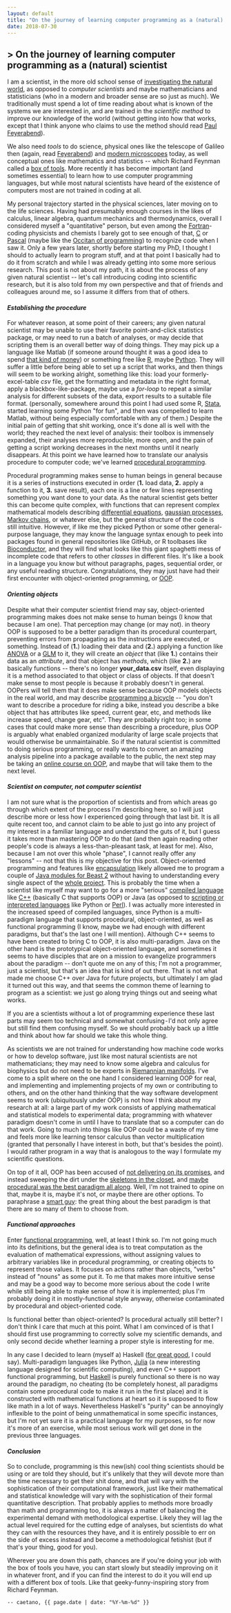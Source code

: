 ```yaml
---
layout: default
title: "On the journey of learning computer programming as a (natural) scientist"
date: 2018-07-30
---
```


## > On the journey of learning computer programming as a (natural) scientist

I am a scientist, in the more old school sense of [investigating the natural world](https://en.oxforddictionaries.com/definition/scientist), as opposed to _computer scientists_ and maybe mathematicians and statisticians (who in a modern and broader sense are so just as much).
We traditionally must spend a lot of time reading about what is known of the systems we are interested in, and are trained in the _scientific method_ to improve our knowledge of the world (without getting into how that works, except that I think anyone who claims to use the method should read [Paul Feyerabend](https://plato.stanford.edu/entries/feyerabend/#AgaiMeth1970)).
<!-- [//]: # (comment) -->
We also need _tools_ to do science, physical ones like the telescope of Galileo then (again, read [Feyerabend](https://plato.stanford.edu/entries/feyerabend)) and [modern microscopes](https://www.microscopyu.com/microscopy-basics) today, as well conceptual ones like mathematics and statistics -- which Richard Feynman called a [box of tools](https://www.e-reading.club/chapter.php/71262/21/Feynman_-_Surely_Youre_Joking%2C_Mr._Feynman__Adventures_of_a_Curious_Character.html).
More recently it has become important (and sometimes essential) to learn how to use computer programming languages, but while most natural scientists have heard of the existence of computers most are not trained in coding at all.

My personal trajectory started in the physical sciences, later moving on to the life sciences. Having had presumably enough courses in the likes of calculus, linear algebra, quantum mechanics and thermodynamics, overall I considered myself a "quantitative" person, but even among the [Fortran](http://fortranwiki.org/)-coding physicists and chemists I barely got to see enough of that, [C](https://en.wikipedia.org/wiki/The_C_Programming_Language) or [Pascal](http://wiki.freepascal.org/Why_use_Pascal#What_is_Pascal.3F) (maybe like the [Occitan of programming](https://www.quora.com/Is-Pascal-still-used)) to recognize code when I saw it.
Only a few years later, shortly before starting my PhD, I thought I should to actually learn to program stuff, and at that point I basically had to do it from scratch and while I was already getting into some more serious research.
This post is not about my path, it is about the process of any given natural scientist -- let's call  introducing coding into scientific research, but it is also told from my own perspective and that of friends and colleagues around me, so I assume it differs from that of others.

#### _Establishing the procedure_

For whatever reason, at some point of their careers; any given natural scientist may be unable to use their favorite point-and-click statistics package, or may need to run a batch of analyses, or may decide that scripting them is an overall better way of doing things. They may pick up a language like Matlab (if someone around thought it was a good idea to spend [that kind of money](https://www.mathworks.com/pricing-licensing.html)) or something free like [R](https://www.r-project.org/about.html), maybe [Python](https://www.python.org/).
They will suffer a little before being able to set up a script that works, and then things will seem to be working alright, something like this: load your formerly-excel-table _csv_ file, get the formatting and metadata in the right format, apply a blackbox-like-package, maybe use a _for-loop_ to repeat a similar analysis for different subsets of the data, export results to a suitable file format. (personally, somewhere around this point I had used some R, [Stata](https://www.stata.com/), started learning some Python "for fun", and then was compelled to learn Matlab, without being especially comfortable with any of them.)<!-- , they may get some help from senior postdoc Dr. Idle, -->
Despite the initial pain of getting that shit working, once it's done all is well with the world; they reached the next level of analysis: their toolbox is immensely expanded, their analyses more reproducible, more open, and the pain of getting a script working decreases in the next months until it nearly disappears.
At this point we  have learned how to translate our analysis procedure to computer code; we've learned [procedural programming](http://wiki.analytica.com/index.php?title=Procedural_Programming).

Procedural programming makes sense to human beings in general because it is a series of instructions executed in order (**1.** load data, **2.** apply a function to it, **3.** save result), each one is a line or few lines representing something you want done to your data.
As the natural scientist gets better this can become quite complex, with functions that can represent complex mathematical models describing [differential equations](https://caesoma.github.io/archive/standalone/2018-03-28-model-based-science), [gaussian processes](https://caesoma.github.io/archive/standalone/2018-04-11-multichannel-gaussian-processes-pt1), [Markov chains](http://dfm.io/emcee/current/user/line/), or whatever else, but the general structure of the code is still intuitive.
However, if like me they picked Python or some other general-purpose language, they may know the language syntax enough to peek into packages found in general repositories like GitHub, or R toolbases like [Bioconductor](https://www.bioconductor.org/), and they will find what looks like this giant spaghetti mess of incomplete code that refers to other _classes_ in different files. It's like a book in a language you know but without paragraphs, pages, sequential order, or any useful reading structure.
Congratulations, they may just have had their first encounter with object-oriented programming, or [OOP](https://www.merriam-webster.com/dictionary/object-oriented%20programming).

#### _Orienting objects_

Despite what their computer scientist friend may say, object-oriented programming makes does not make sense to human beings (I know that because I am one). That perception may change (or may not). in theory OOP is supposed to be a better paradigm than its procedural counterpart, preventing errors from propagating as the instructions are executed, or something. Instead of (**1.**) loading their data and (**2.**) applying a function like [ANOVA](https://onlinecourses.science.psu.edu/stat502/node/137/) or a [GLM](https://onlinecourses.science.psu.edu/stat504/node/216/) to it, they will create an _object_ that (like **1.**) contains their data as an _attribute_, and that object has _methods_, which (like **2.**) are basically functions -- there's no longer **your_data.csv** itself, even displaying it is a method associated to that object or class of objects.
If that doesn't make sense to most people is because it probably doesn't in general. OOPers will tell them that it does make sense because OOP models objects in the real world, and may describe [programming a bicycle](https://docs.oracle.com/javase/tutorial/java/concepts/object.html) -- "you don't want to describe a procedure for riding a bike, instead you describe a bike object that has attributes like speed, current gear, etc, and methods like increase speed, change gear, etc".
They are probably right too; in some cases that could make more sense than describing a procedure, plus OOP is arguably what enabled organized modularity of large scale projects that would otherwise be unmaintainable.
So if the natural scientist is committed to doing serious programming, or really wants to convert an amazing analysis pipeline into a package available to the public, the next step may be taking an
[online course on OOP](https://www.edx.org/course/object-oriented-programming), and maybe that will take them  to the next level.

#### _Scientist on computer, not computer scientist_

I am not sure what is the proportion of scientists and from which areas go through which extent of the process I'm describing here, so I will just describe more or less how I experienced going through that last bit. It is all quite recent too, and cannot claim to be able to just go into any project of my interest in a familiar language and understand the guts of it, but I guess it takes more than mastering OOP to do that (and then again reading other people's code is always a less-than-pleasant task, at least for me). Also, because I am not over this whole "phase", I cannot really offer any "lessons" -- not that this is my objective for this post.
Object-oriented programming and features like  [encapsulation](https://en.wikipedia.org/wiki/Encapsulation_(computer_programming)) likely allowed me to program a couple of [Java modules for Beast 2](https://academic.oup.com/ve/article/3/suppl_1/vew036.050/4090797) without having to understanding every single aspect of the [whole project](https://github.com/CompEvol/beast2). This is probably the time when a scientist like myself may want to go for a more "serious" [compiled language](https://en.wikipedia.org/wiki/Compiled_language) like [C++](https://isocpp.org/about) (basically C that supports OOP) or Java (as opposed to [scripting or interpreted languages](https://en.wikipedia.org/wiki/Scripting_language) like Python or [Perl](https://www.perl.org/about.html)).
I was actually more interested in the increased speed of compiled languages, since Python is a multi-paradigm language that supports procedural, object-oriented, as well as functional programming (I know, maybe we had enough with different paradigms, but that's the last one I will mention). Although C++ seems to have been created to bring C to OOP, it is also multi-paradigm. Java on the other hand is the prototypical object-oriented language, and sometimes it seems to have disciples that are on a mission to evangelize programmers about the paradigm -- don't quote me on any of this; I'm not a programmer, just a scientist, but that's an idea that is kind of out there.
That is not what made me choose C++ over Java for future projects, but ultimately I am glad it turned out this way, and that seems the common theme of learning to program as a scientist: we just go along trying things out and seeing what works.

If you are a scientists without a lot of programming experience these last parts may seem too technical and somewhat confusing - I'd not only agree but still find them confusing myself. So we should probably back up a little and think about how far should we take this whole thing.

As scientists we are not trained for understanding how machine code works or how to develop software, just like most natural scientists are not mathematicians; they may need to know some algebra and calculus for biophysics but do not need to be experts in [Riemannian manifolds](https://www.britannica.com/science/differential-geometry).
I've come to a split where on the one hand I considered learning OOP for real, and implementing and implementing projects of my own or contributing to others, and on the other hand thinking that the way software development seems to work (ubiquitously under OOP) is not how I think about my research at all: a large part of my work consists of applying mathematical and statistical models to experimental data; programming with whatever paradigm doesn't come in until I have to translate that so a computer can do that work. Going to much into things like OOP could be a waste of my time and feels more like learning tensor calculus than vector multiplication (granted that personally I have interest in both, but that's besides the point). I would rather program in a way that is analogous to the way I formulate my scientific questions.

On top of it all, OOP has been accused of [not delivering on its promises](https://medium.com/@cscalfani/goodbye-object-oriented-programming-a59cda4c0e53), and instead sweeping the dirt under the [skeletons in the closet](http://harmful.cat-v.org/software/OO_programming/), and [maybe procedural was the best paradigm all along](https://medium.com/@brianwill/object-oriented-programming-a-personal-disaster-1b044c2383ab). Well, I'm not trained to opine on that, maybe it is, maybe it's not, or maybe there are other options. To paraphrase a [smart guy](http://wiki.c2.com/?AndrewTanenbaum): the great thing about the best paradigm is that there are so many of them to choose from.

#### _Functional approaches_

Enter [functional programming](https://en.wikipedia.org/wiki/Functional_programming), well, at least I think so. I'm not going much into its definitions, but the general idea is to treat computation as the evaluation of mathematical expressions, without assigning values to arbitrary variables like in procedural programming, or creating objects to represent those values. It focuses on actions rather than objects, "verbs" instead of "nouns" as some put it. To me that makes more intuitive sense and may be a good way to become more serious about the code I write while still being able to make sense of how it is implemented; plus I'm probably doing it in mostly-functional style anyway, otherwise contaminated by procedural and object-oriented code.

Is functional better than object-oriented? Is procedural actually still better? I don't think I care that much at this point. What I am convinced of is that I should first use programming to correctly solve my scientific demands, and only second decide whether learning a proper style is interesting for me.

In any case I decided to learn (myself a) Haskell ([for great good](http://learnyouahaskell.com/chapters), I could say). Multi-paradigm languages like Python, [Julia](https://julialang.org/) (a new interesting language designed for scientific computing), and even C++ support functional programming, but [Haskell](https://www.haskell.org/) is purely functional so there is no way around the paradigm, no cheating (to be completely honest, all paradigms contain some procedural code to make it run in the first place) and it is constructed with mathematical functions at heart so it is supposed to flow like math in a lot of ways. Nevertheless Haskell's "purity" can be annoyingly inflexible to the point of being unmathematical in some specific instances, but I'm not yet sure it is a practical language for my purposes, so for now it's more of an exercise, while most serious work will get done in the previous three languages.
<!-- Whatever language ends up being the best, I think the paradigm should match the task, so if it turns out -->

#### _Conclusion_

So to conclude, programming is this new(ish) cool thing scientists should be using or are told they should, but it's unlikely that they will devote more than the time necessary to get their shit done, and that will vary with the sophistication of their computational framework, just like their mathematical and statistical knowledge will vary with the sophistication of their formal quantitative description. That probably applies to methods more broadly than math and programming too, it is always a matter of balancing the experimental demand with methodological expertise. Likely they will lag the actual level required for the cutting edge of analyses, but scientists do what they can with the resources they have, and it is entirely possible to err on the side of excess instead and become a methodological fetishist (but if that's your thing, good for you).

Wherever you are down this path, chances are if you're doing your job with the box of tools you have, you can start slowly but steadily improving on it in whatever front, and if you can find the interest to do it you will end up with a different box of tools. Like that geeky-funny-inspiring story from Richard Feynman.

<!-- [//]: # (comment) -->

`-- caetano, {{ page.date | date: "%Y-%m-%d" }}`
